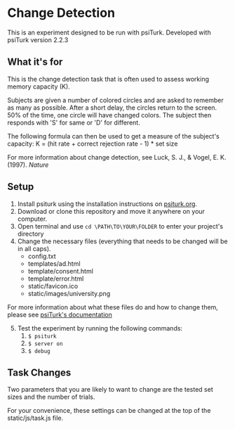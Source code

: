 # Change Detection

This is an experiment designed to be run with psiTurk.
Developed with psiTurk version 2.2.3

## What it's for

This is the change detection task that is often used to assess working memory capacity (K).

Subjects are given a number of colored circles and are asked to remember as many as possible.
After a short delay, the circles return to the screen. 50% of the time, one circle will have changed colors.
The subject then responds with 'S' for same or 'D' for different.

The following formula can then be used to get a measure of the subject's capacity:
K = (hit rate + correct rejection rate - 1) * set size  

For more information about change detection, see Luck, S. J., & Vogel, E. K. (1997). *Nature*

## Setup

1. Install psiturk using the installation instructions on [psiturk.org](psiturk.org).
2. Download or clone this repository and move it anywhere on your computer.
3. Open terminal and use `cd \PATH\TO\YOUR\FOLDER` to enter your project's directory
4. Change the necessary files (everything that needs to be changed will be in all caps).
	- config.txt
	- templates/ad.html
	- template/consent.html
	- template/error.html
	- static/favicon.ico
	- static/images/university.png

For more information about what these files do and how to change them, please see [psiTurk's documentation](https://psiturk.readthedocs.io/en/latest/)

5. Test the experiment by running the following commands:
	1. `$ psiturk`
	2. `$ server on`
	3. `$ debug` 

## Task Changes

Two parameters that you are likely to want to change are the tested set sizes and the number of trials.

For your convenience, these settings can be changed at the top of the static/js/task.js file.
